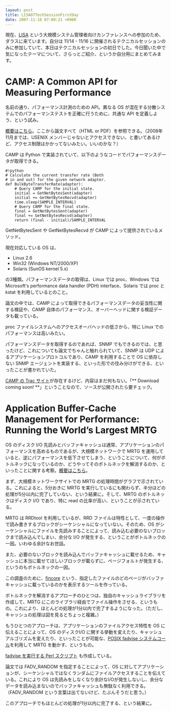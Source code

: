 ```yaml
---
layout: post
title: LISA07TechSessionFirstDay
date: 2007-11-16 07:09:21 +0900
---
```

現在、[LISA](http://www.usenix.org/events/lisa07/) という大規模システム管理者向けカンファレンスへの参加のため、ダラスに来ています。自分は 11/14 - 11/16 に開催されるテクニカルセッションのみに参加していて、本日はテクニカルセッションの初日でした。今日聞いた中で気になったテーマについて、さらっとご紹介、というか自分用にまとめてみます。


# CAMP: A Common API for Measuring Performance

名前の通り、パフォーマンス計測のための API。異なる OS が混在する分散システムでのパフォーマンステストを正確に行うために、共通な API を定義しよう、という試み。

[概要はこちら](http://www.usenix.org/events/lisa07/tech/gabel.html)。ここから論文すべて（HTML or PDF）を参照できる。（2008年11月までは、USENIX メンバーじゃないとアクセスできない、と書いてあるけど、アクセス制限はかかってないみたい。いいのかな？）

CAMP は Python で実装されていて、以下のようなコードでパフォーマンスデータが取得できる。

	
	#!python
	# Calculate the current transfer rate (Both
	# in and out) for the given network adapter.
	def BulkByteTransferRate(adapter):
	    # Query CAMP for the initial state.
	    initial = GetNetBytesSent(adapter)
	    initial += GetNetBytesRecvd(adapter)
	    time.sleep(SAMPLE_INTERVAL)
	    # Query CAMP for the final state.
	    final = GetNetBytesSent(adapter)
	    final += GetNetBytesRecvd(adapter)
	    return (final - initial)/SAMPLE_INTERVAL
	

GetNetBytesSent や GetNetBytesRecvd が CAMP によって提供されているメソッド。

現在対応している OS は、

* Linux 2.6
* Win32 (Windows NT/2000/XP)
* Solaris (SunOS kernel 5.x)

の3種類。パフォーマンスデータの取得は、Linux では proc、Windows では Microsoft's performance data handler (PDH) interface、Solaris では proc と kstat を利用しているとのこと。

論文の中では、CAMP によって取得できるパフォーマンスデータの妥当性に関する検証や、CAMP 自体のパフォーマンス、オーバーヘッドに関する検証データも載っている。

proc ファイルシステムへのアクセスオーバヘッドの低さから、特に Linux でのパフォーマンスは高いみたい。

パフォーマンスデータを取得するのであれば、SNMP でもできるのでは、と思ったけど、これについても論文でちゃんと触れられていて、SNMP は UDP によるアプリケーションプロトコルであり、CAMP を利用することで OS に依存しない SNMP エージェントを実装する、といった形での住み分けができる、といったことが書かれていた。

[CAMP の Trac サイト](http://wiki.csc.calpoly.edu/camp)が存在するけど、内容はまだ何もない。「** Download coming soon! **」ということなので、ソースが公開されたら要チェック。

# Application Buffer-Cache Management for Performance: Running the World’s Largest MRTG

OS のディスク I/O 先読みとバッファキャッシュは通常、アプリケーションのパフォーマンスを高めるものであるが、大規模ネットワークで MRTG を運用していると、逆にパフォーマンスを低下させてしまう、ということについて、何がボトルネックになっているのか、どうやってそのボトルネックを解消するのか、といったことに関する考察。[概要はこちら](http://www.usenix.org/events/lisa07/tech/plonka.html)。

まず、大規模ネットワークサイトでの MRTG の処理時間がグラフで示されている。これによると、5分おきに MRTG を実行しているにも関わらず、半分ほどの処理が5分以内に完了していない、という結果に。そして、MRTG のボトルネックはディスク I/O であり、特に read の比率が高い、ということが示されている。

MRTG は RRDtool を利用しているが、RRD ファイルは特性として、一度の操作で読み書きするブロックがシーケンシャルになっていない。そのため、OS がシーケンシャルにファイルを先読みすることによって、読み込む必要のないブロックまで読み込んでしまい、余分な I/O が発生する、ということがボトルネックの一因。いわゆる余計なお世話。

また、必要のないブロックを読み込んでバッファキャッシュに載せるため、キャッシュに本当に載せてほしいブロックが載らずに、ページフォルトが発生する、というのもボトルネックの一因。

この調査のために、[fincore](http://net.doit.wisc.edu/~plonka/fincore/) という、指定したファイルのどのページがバッファキャッシュに載っているのかを表示するツールを作っている。

ボトルネックを解消するアプローチのひとつは、独自のキャッシュライブラリを作成して、MRTG にこのライブラリ経由でファイル操作をさせる、というもの。これにより、ほとんどの処理が1分以内で完了するようになった。（ただし、キャッシュの処理は図を見るとちょっと複雑。）

もうひとつのアプローチは、アプリケーションのファイルアクセス特性を OS に伝えることによって、OS のディスクI/O に関する挙動を変えたり、キャッシュアルゴリズムを変えたり、といったことが可能な、[POSIX fadvise システムコール](http://docs.hp.com/ja/B2355-60129/fadvise.2.html)を利用して MRTG を動かす、というもの。

[fadvise を実行する Perl スクリプト](http://net.doit.wisc.edu/~plonka/fadvise/) も作成している。

論文では FADV_RANDOM を指定することによって、OS に対してアプリケーションが、シーケンシャルではなくランダムにファイルアクセスすることを伝えている。これにより OS は先読みをしなくなり余計なI/Oが発生しないし、余分なデータを読み込まないのでバッファキャッシュも無駄なく利用できる。（FADV_RANDOM という言葉は出てないけど、たぶんそうだと思う。）

このアプローチでもほとんどの処理が1分以内に完了する、という結果に。
